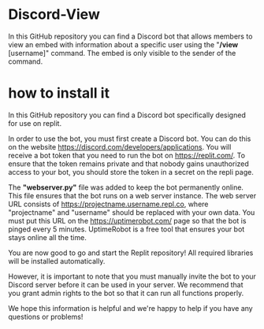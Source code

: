 # Discord-View
In this GitHub repository you can find a Discord bot that allows members to view an embed with information about a specific user using the "**/view** [username]" command. The embed is only visible to the sender of the command.

# how to install it

In this GitHub repository you can find a Discord bot specifically designed for use on replit.

In order to use the bot, you must first create a Discord bot. You can do this on the website https://discord.com/developers/applications.
You will receive a bot token that you need to run the bot on https://replit.com/. To ensure that the token remains private and that nobody gains unauthorized access to your bot, you should store the token in a secret on the repli page.

The **"webserver.py"** file was added to keep the bot permanently online. This file ensures that the bot runs on a web server instance. The web server URL consists of https://projectname.username.repl.co, where "projectname" and "username" should be replaced with your own data. You must put this URL on the https://uptimerobot.com/ page so that the bot is pinged every 5 minutes. UptimeRobot is a free tool that ensures your bot stays online all the time.

You are now good to go and start the Replit repository! All required libraries will be installed automatically.

However, it is important to note that you must manually invite the bot to your Discord server before it can be used in your server. We recommend that you grant admin rights to the bot so that it can run all functions properly.

We hope this information is helpful and we're happy to help if you have any questions or problems!
